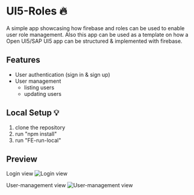 # UI5-Roles 🔥
A simple app showcasing how firebase and roles can be used to enable user role management.
Also this app can be used as a template on how a Open UI5/SAP UI5 app can be structured & implemented with firebase. 


## Features
- User authentication (sign in & sign up)
- User management
  - listing users
  - updating users


## Local Setup 💡
1. clone the repository
2. run "npm install"
3. run "FE-run-local"


## Preview

Login view
![Login view](https://i.imgur.com/wZ0BbtS.png)

User-management view
![User-management view](https://i.imgur.com/AD0VsUM.png)
